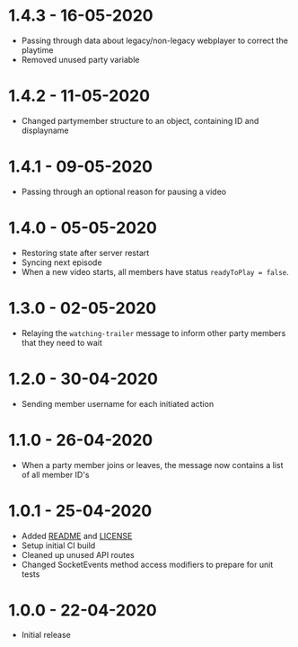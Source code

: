 # 1.4.3 - 16-05-2020
- Passing through data about legacy/non-legacy webplayer to correct the playtime
- Removed unused party variable

# 1.4.2 - 11-05-2020
- Changed partymember structure to an object, containing ID and displayname

# 1.4.1 - 09-05-2020
- Passing through an optional reason for pausing a video

# 1.4.0 - 05-05-2020
- Restoring state after server restart
- Syncing next episode
- When a new video starts, all members have status `readyToPlay = false`.

# 1.3.0 - 02-05-2020
- Relaying the `watching-trailer` message to inform other party members that they need to wait

# 1.2.0 - 30-04-2020
- Sending member username for each initiated action

# 1.1.0 - 26-04-2020
- When a party member joins or leaves, the message now contains a list of all member ID's

# 1.0.1 - 25-04-2020
- Added [README](README.md) and [LICENSE](LICENSE)
- Setup initial CI build
- Cleaned up unused API routes
- Changed SocketEvents method access modifiers to prepare for unit tests

# 1.0.0 - 22-04-2020
- Initial release
